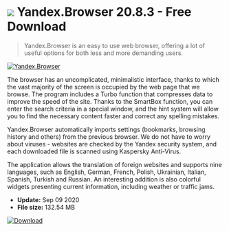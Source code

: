 # ![](https://cdn.softexe.net/static/icon/7/yandex.browser-8309.png) Yandex.Browser 20.8.3 - Free Download

> Yandex.Browser is an easy to use web browser, offering a lot of useful options for both less and more demanding users.

[![Yandex.Browser](https://gallery.dpcdn.pl/imgc/Tools/12056/g_-_420x350_1.5_-_x20121225203709_00.png)](https://softexe.net/win/internet/browsers/yandex.browser:hcRa.html)

The browser has an uncomplicated, minimalistic interface, thanks to which the vast majority of the screen is occupied by the web page that we browse. The program includes a Turbo function that compresses data to improve the speed of the site. Thanks to the SmartBox function, you can enter the search criteria in a special window, and the hint system will allow you to find the necessary content faster and correct any spelling mistakes.
 
 Yandex.Browser automatically imports settings (bookmarks, browsing history and others) from the previous browser. We do not have to worry about viruses - websites are checked by the Yandex security system, and each downloaded file is scanned using Kaspersky Anti-Virus.
 
 The application allows the translation of foreign websites and supports nine languages, such as English, German, French, Polish, Ukrainian, Italian, Spanish, Turkish and Russian. An interesting addition is also colorful widgets presenting current information, including weather or traffic jams.


- **Update:** Sep 09 2020
- **File size:** 132.54 MB

[![Download](https://cdn.softexe.net/static/img/download.png)](https://softexe.net/win/internet/browsers/yandex.browser:hcRa.html)

